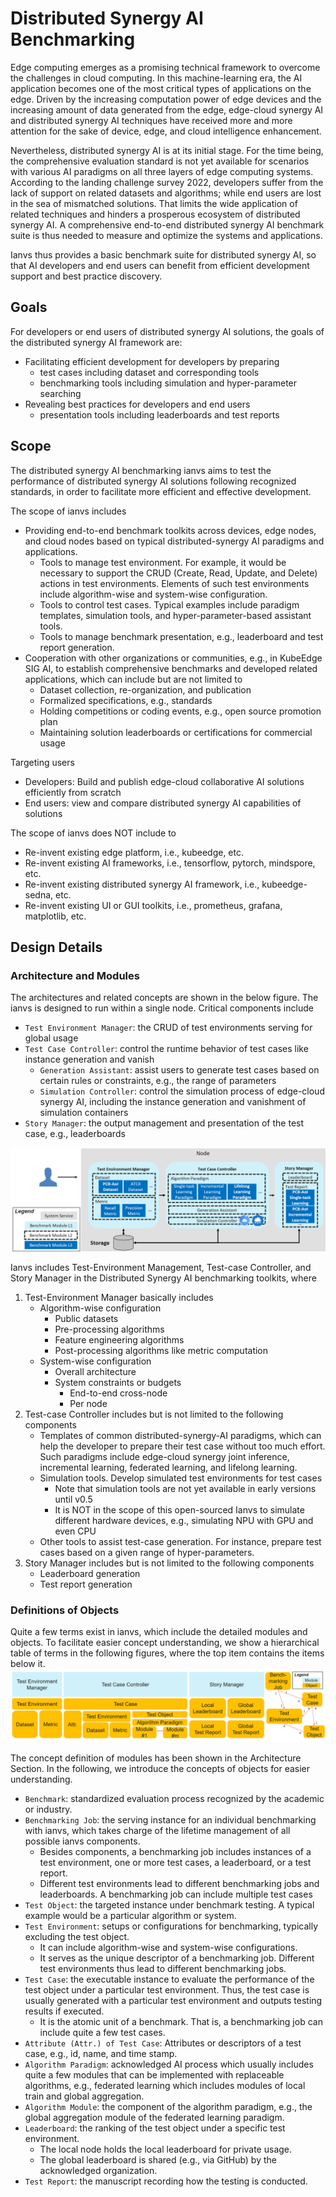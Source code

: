 # Distributed Synergy AI Benchmarking

Edge computing emerges as a promising technical framework to overcome the challenges in cloud computing. In this machine-learning era, the AI application becomes one of the most critical types of applications on the edge. Driven by the increasing computation power of edge devices and the increasing amount of data generated from the edge, edge-cloud synergy AI and distributed synergy AI techniques have received more and more attention for the sake of device, edge, and cloud intelligence enhancement.

Nevertheless, distributed synergy AI is at its initial stage. For the time being, the comprehensive evaluation standard is not yet available for scenarios with various AI paradigms on all three layers of edge computing systems. According to the landing challenge survey 2022, developers suffer from the lack of support on related datasets and algorithms; while end users are lost in the sea of mismatched solutions. That limits the wide application of related techniques and hinders a prosperous ecosystem of distributed synergy AI. A comprehensive end-to-end distributed synergy AI benchmark suite is thus needed to measure and optimize the systems and applications.

Ianvs thus provides a basic benchmark suite for distributed synergy AI, so that AI developers and end users can benefit from efficient development support and best practice discovery.

## Goals

For developers or end users of distributed synergy AI solutions, the goals of the distributed synergy AI framework are:

- Facilitating efficient development for developers by preparing
    - test cases including dataset and corresponding tools
    - benchmarking tools including simulation and hyper-parameter searching
- Revealing best practices for developers and end users
    - presentation tools including leaderboards and test reports

## Scope

The distributed synergy AI benchmarking ianvs aims to test the performance of distributed synergy AI solutions following recognized standards, in order to facilitate more efficient and effective development.

The scope of ianvs includes

- Providing end-to-end benchmark toolkits across devices, edge nodes, and cloud nodes based on typical distributed-synergy AI paradigms and applications.
    - Tools to manage test environment. For example, it would be necessary to support the CRUD (Create, Read, Update, and Delete) actions in test environments. Elements of such test environments include algorithm-wise and system-wise configuration.  
    - Tools to control test cases. Typical examples include paradigm templates, simulation tools, and hyper-parameter-based assistant tools.
    - Tools to manage benchmark presentation, e.g., leaderboard and test report generation.
- Cooperation with other organizations or communities, e.g., in KubeEdge SIG AI, to establish comprehensive benchmarks and developed related applications, which can include but are not limited to
    - Dataset collection, re-organization, and publication
    - Formalized specifications, e.g., standards
    - Holding competitions or coding events, e.g., open source promotion plan
    - Maintaining solution leaderboards or certifications for commercial usage

Targeting users

- Developers: Build and publish edge-cloud collaborative AI solutions efficiently from scratch
- End users: view and compare distributed synergy AI capabilities of solutions

The scope of ianvs does NOT include to

- Re-invent existing edge platform, i.e., kubeedge, etc.
- Re-invent existing AI frameworks, i.e., tensorflow, pytorch, mindspore, etc.
- Re-invent existing distributed synergy AI framework, i.e., kubeedge-sedna, etc.
- Re-invent existing UI or GUI toolkits, i.e., prometheus, grafana, matplotlib, etc.

## Design Details

### Architecture and Modules

The architectures and related concepts are shown in the below figure. The ianvs is designed to run within a single node. Critical components include

- ``Test Environment Manager``: the CRUD of test environments serving for global usage
- ``Test Case Controller``: control the runtime behavior of test cases like instance generation and vanish
    - ``Generation Assistant``: assist users to generate test cases based on certain rules or constraints, e.g., the range of parameters
    - ``Simulation Controller``: control the simulation process of edge-cloud synergy AI, including the instance generation and vanishment of simulation containers
- ``Story Manager``: the output management and presentation of the test case, e.g., leaderboards

![](guides/images/ianvs_arch.png)

Ianvs includes Test-Environment Management, Test-case Controller, and Story Manager in the Distributed Synergy AI benchmarking toolkits, where

1. Test-Environment Manager basically includes
    - Algorithm-wise configuration
        - Public datasets
        - Pre-processing algorithms
        - Feature engineering algorithms
        - Post-processing algorithms like metric computation
    - System-wise configuration
        - Overall architecture
        - System constraints or budgets
            - End-to-end cross-node
            - Per node
2. Test-case Controller includes but is not limited to the following components
    - Templates of common distributed-synergy-AI paradigms, which can help the developer to prepare their test case without too much effort. Such paradigms include edge-cloud synergy joint inference, incremental learning, federated learning, and lifelong learning.
    - Simulation tools. Develop simulated test environments for test cases
      - Note that simulation tools are not yet available in early versions until v0.5
      - It is NOT in the scope of this open-sourced Ianvs to simulate different hardware devices, e.g., simulating NPU with GPU and even CPU
    - Other tools to assist test-case generation. For instance, prepare test cases based on a given range of hyper-parameters.
3. Story Manager includes but is not limited to the following components
    - Leaderboard generation
    - Test report generation

### Definitions of Objects

Quite a few terms exist in ianvs, which include the detailed modules and objects. To facilitate easier concept understanding, we show a hierarchical table of terms in the following figures, where the top item contains the items below it.  
![](guides/images/ianvs_concept.png)

The concept definition of modules has been shown in the Architecture Section. In the following, we introduce the concepts of objects for easier understanding.

- ``Benchmark``: standardized evaluation process recognized by the academic or industry.
- ``Benchmarking Job``: the serving instance for an individual benchmarking with ianvs, which takes charge of the lifetime management of all possible ianvs components.
    - Besides components, a benchmarking job includes instances of a test environment, one or more test cases, a leaderboard, or a test report.
    - Different test environments lead to different benchmarking jobs and leaderboards. A benchmarking job can include multiple test cases
- ``Test Object``: the targeted instance under benchmark testing. A typical example would be a particular algorithm or system.
- ``Test Environment``: setups or configurations for benchmarking, typically excluding the test object.  
    - It can include algorithm-wise and system-wise configurations.  
    - It serves as the unique descriptor of a benchmarking job. Different test environments thus lead to different benchmarking jobs.
- ``Test Case``: the executable instance to evaluate the performance of the test object under a particular test environment. Thus, the test case is usually generated with a particular test environment and outputs testing results if executed.
    - It is the atomic unit of a benchmark. That is, a benchmarking job can include quite a few test cases.
- ``Attribute (Attr.) of Test Case``: Attributes or descriptors of a test case, e.g., id, name, and time stamp.
- ``Algorithm Paradigm``: acknowledged AI process which usually includes quite a few modules that can be implemented with replaceable algorithms, e.g., federated learning which includes modules of local train and global aggregation.  
- ``Algorithm Module``: the component of the algorithm paradigm, e.g., the global aggregation module of the federated learning paradigm.  
- ``Leaderboard``: the ranking of the test object under a specific test environment.
    - The local node holds the local leaderboard for private usage.
    - The global leaderboard is shared (e.g., via GitHub) by the acknowledged organization.
- ``Test Report``: the manuscript recording how the testing is conducted.
